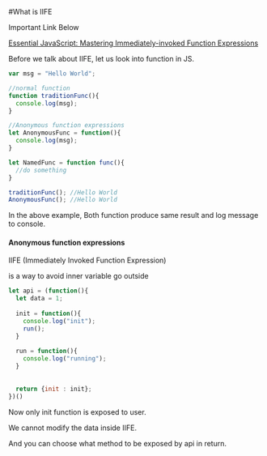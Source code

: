 
#What is IIFE



Important Link Below

<a>[Essential JavaScript: Mastering Immediately-invoked Function Expressions](https://medium.com/@vvkchandra/essential-javascript-mastering-immediately-invoked-function-expressions-67791338ddc6)</a>


Before we talk about IIFE, let us look into function in JS.


```js
var msg = "Hello World";

//normal function
function traditionFunc(){
  console.log(msg);
}

//Anonymous function expressions
let AnonymousFunc = function(){
  console.log(msg);
}

let NamedFunc = function func(){
  //do something
}

traditionFunc(); //Hello World
AnonymousFunc(); //Hello World

```

In the above example, Both function produce same result and log message to console.

<h4>Anonymous function expressions</h4>

















IIFE (Immediately Invoked Function Expression)

is a way to avoid inner variable go outside



```js
let api = (function(){
  let data = 1;
  
  init = function(){
    console.log("init");
    run();
  }
  
  run = function(){
    console.log("running");
  }
  
  
  return {init : init};
})()

```

Now only init function is exposed to user.

We cannot modify the data inside IIFE.

And you can choose what method to be exposed by api in return.



